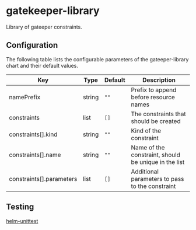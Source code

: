 # gatekeeper-library
Library of gateeper constraints.

## Configuration
The following table lists the configurable parameters of the gateeper-library chart and their default values.

| Key | Type | Default | Description |
|-----|------|---------|-------------|
| namePrefix | string | `""` | Prefix to append before resource names |
| constraints | list | `[]` | The constraints that should be created |
| constraints[].kind | string | `""` | Kind of the constraint |
| constraints[].name | string | `""` | Name of the constraint, should be unique in the list |
| constraints[].parameters | list | `[]` | Additional parameters to pass to the constraint |

## Testing
[helm-unittest](https://github.com/quintush/helm-unittest)
